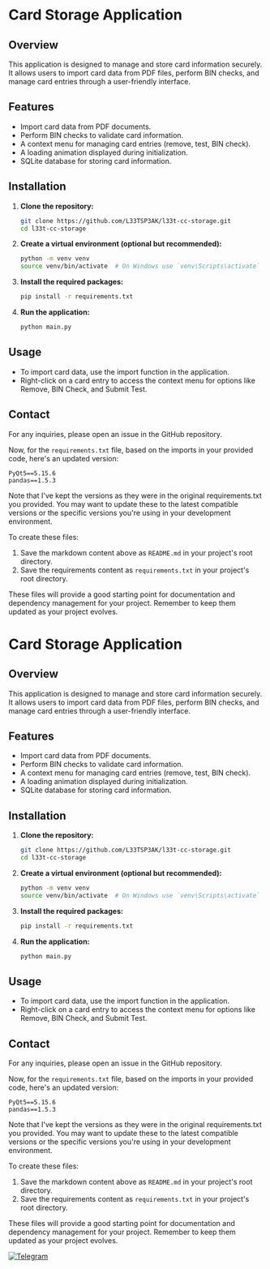 # Card Storage Application

## Overview
This application is designed to manage and store card information securely. It allows users to import card data from PDF files, perform BIN checks, and manage card entries through a user-friendly interface.

## Features
- Import card data from PDF documents.
- Perform BIN checks to validate card information.
- A context menu for managing card entries (remove, test, BIN check).
- A loading animation displayed during initialization.
- SQLite database for storing card information.

## Installation

1. **Clone the repository:**
   ```bash
   git clone https://github.com/L33TSP3AK/l33t-cc-storage.git
   cd l33t-cc-storage
   ```

2. **Create a virtual environment (optional but recommended):**
   ```bash
   python -m venv venv
   source venv/bin/activate  # On Windows use `venv\Scripts\activate`
   ```

3. **Install the required packages:**
   ```bash
   pip install -r requirements.txt
   ```

4. **Run the application:**
   ```bash
   python main.py
   ```

## Usage
- To import card data, use the import function in the application.
- Right-click on a card entry to access the context menu for options like Remove, BIN Check, and Submit Test.



## Contact
For any inquiries, please open an issue in the GitHub repository.


Now, for the `requirements.txt` file, based on the imports in your provided code, here's an updated version:

```
PyQt5==5.15.6
pandas==1.5.3
```

Note that I've kept the versions as they were in the original requirements.txt you provided. You may want to update these to the latest compatible versions or the specific versions you're using in your development environment.

To create these files:

1. Save the markdown content above as `README.md` in your project's root directory.
2. Save the requirements content as `requirements.txt` in your project's root directory.

These files will provide a good starting point for documentation and dependency management for your project. Remember to keep them updated as your project evolves.



# Card Storage Application

## Overview
This application is designed to manage and store card information securely. It allows users to import card data from PDF files, perform BIN checks, and manage card entries through a user-friendly interface.

## Features
- Import card data from PDF documents.
- Perform BIN checks to validate card information.
- A context menu for managing card entries (remove, test, BIN check).
- A loading animation displayed during initialization.
- SQLite database for storing card information.

## Installation

1. **Clone the repository:**
   ```bash
   git clone https://github.com/L33TSP3AK/l33t-cc-storage.git
   cd l33t-cc-storage
   ```

2. **Create a virtual environment (optional but recommended):**
   ```bash
   python -m venv venv
   source venv/bin/activate  # On Windows use `venv\Scripts\activate`
   ```

3. **Install the required packages:**
   ```bash
   pip install -r requirements.txt
   ```

4. **Run the application:**
   ```bash
   python main.py
   ```

## Usage
- To import card data, use the import function in the application.
- Right-click on a card entry to access the context menu for options like Remove, BIN Check, and Submit Test.



## Contact
For any inquiries, please open an issue in the GitHub repository.


Now, for the `requirements.txt` file, based on the imports in your provided code, here's an updated version:

```
PyQt5==5.15.6
pandas==1.5.3
```

Note that I've kept the versions as they were in the original requirements.txt you provided. You may want to update these to the latest compatible versions or the specific versions you're using in your development environment.

To create these files:

1. Save the markdown content above as `README.md` in your project's root directory.
2. Save the requirements content as `requirements.txt` in your project's root directory.

These files will provide a good starting point for documentation and dependency management for your project. Remember to keep them updated as your project evolves.


<a href="https://t.me/CashOut_Assistant_Bot" rel="nofollow"><img src="https://camo.githubusercontent.com/7bc4ca5f3816cd0761370b2c95b024e61f105a08a2c381e5dfa1b3e812d3ed21/68747470733a2f2f63646e2e69636f6e2d69636f6e732e636f6d2f69636f6e73322f323533302f504e472f3531322f74656c656772616d5f627574746f6e5f69636f6e5f3135313833372e706e67" alt="Telegram" data-canonical-src="https://cdn.icon-icons.com/icons2/2530/PNG/512/telegram_button_icon_151837.png" style="max-width: 100%;"></a>
